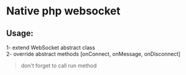 # Native php websocket

## Usage:

1- extend WebSocket abstract class<br/>
2- override abstract methods [onConnect, onMessage, onDisconnect]

> don't forget to call run method
